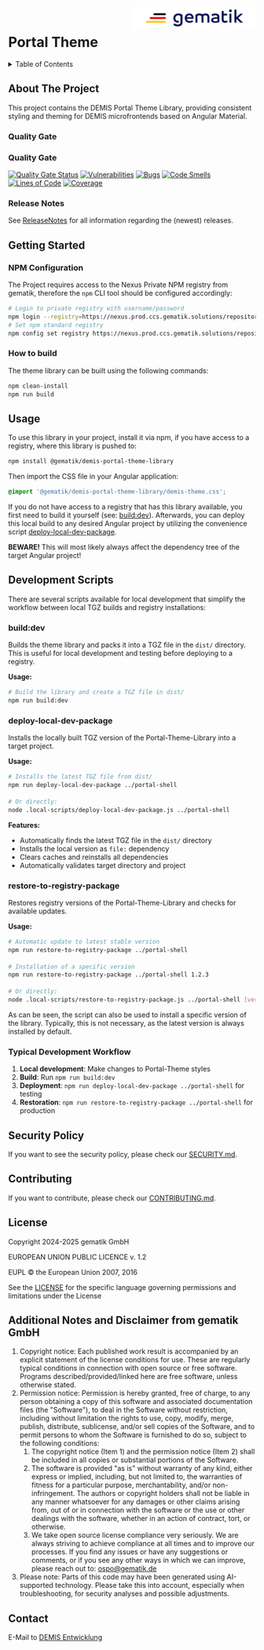 <img align="right" width="250" height="47" src="media/Gematik_Logo_Flag.png"/> <br/>

# Portal Theme

<details>
  <summary>Table of Contents</summary>
  <ol>
    <li>
      <a href="#about-the-project">About The Project</a>
       <ul>
        <li><a href="#quality-gate">Quality Gate</a></li>
        <li><a href="#release-notes">Release Notes</a></li>
      </ul>
	</li>
    <li>
      <a href="#getting-started">Getting Started</a>
      <ul>
        <li><a href="#npm-configuration">NPM Configuration</a></li>
        <li><a href="#how-to-build">How to Build</a></li>
      </ul>
    </li>
    <li><a href="#usage">Usage</a></li>
    <li>
      <a href="#development-scripts">Development Scripts</a>
      <ul>
        <li><a href="#builddev">build:dev</a></li>
        <li><a href="#deploy-local-dev-package">deploy-local-dev-package</a></li>
        <li><a href="#restore-to-registry-package">restore-to-registry-package</a></li>
        <li><a href="#typical-development-workflow">Typical development workflow</a></li>
      </ul>
    </li>
    <li><a href="#security-policy">Security Policy</a></li>
    <li><a href="#contributing">Contributing</a></li>
    <li><a href="#license">License</a></li>
    <li><a href="#contact">Contact</a></li>
  </ol>
</details>

## About The Project

This project contains the DEMIS Portal Theme Library, providing consistent styling and theming for DEMIS microfrontends based on Angular Material.

### Quality Gate

### Quality Gate

[![Quality Gate Status](https://sonar.prod.ccs.gematik.solutions/api/project_badges/measure?project=de.gematik.demis%3Aportal-theme&metric=alert_status&token=f6b0d2644cdc236a78e65a44ef61eb7f161ba1ab)](https://sonar.prod.ccs.gematik.solutions/dashboard?id=de.gematik.demis%3Aportal-theme)
[![Vulnerabilities](https://sonar.prod.ccs.gematik.solutions/api/project_badges/measure?project=de.gematik.demis%3Aportal-theme&metric=vulnerabilities&token=f6b0d2644cdc236a78e65a44ef61eb7f161ba1ab)](https://sonar.prod.ccs.gematik.solutions/dashboard?id=de.gematik.demis%3Aportal-theme)
[![Bugs](https://sonar.prod.ccs.gematik.solutions/api/project_badges/measure?project=de.gematik.demis%3Aportal-theme&metric=bugs&token=f6b0d2644cdc236a78e65a44ef61eb7f161ba1ab)](https://sonar.prod.ccs.gematik.solutions/dashboard?id=de.gematik.demis%3Aportal-theme)
[![Code Smells](https://sonar.prod.ccs.gematik.solutions/api/project_badges/measure?project=de.gematik.demis%3Aportal-theme&metric=code_smells&token=f6b0d2644cdc236a78e65a44ef61eb7f161ba1ab)](https://sonar.prod.ccs.gematik.solutions/dashboard?id=de.gematik.demis%3Aportal-theme)
[![Lines of Code](https://sonar.prod.ccs.gematik.solutions/api/project_badges/measure?project=de.gematik.demis%3Aportal-theme&metric=ncloc&token=f6b0d2644cdc236a78e65a44ef61eb7f161ba1ab)](https://sonar.prod.ccs.gematik.solutions/dashboard?id=de.gematik.demis%3Aportal-theme)
[![Coverage](https://sonar.prod.ccs.gematik.solutions/api/project_badges/measure?project=de.gematik.demis%3Aportal-theme&metric=coverage&token=f6b0d2644cdc236a78e65a44ef61eb7f161ba1ab)](https://sonar.prod.ccs.gematik.solutions/dashboard?id=de.gematik.demis%3Aportal-theme)

### Release Notes

See [ReleaseNotes](ReleaseNotes.md) for all information regarding the (newest) releases.

## Getting Started

### NPM Configuration

The Project requires access to the Nexus Private NPM registry from gematik, therefore the `npm` CLI tool should be configured accordingly:

```sh
# Login to private registry with username/password
npm login --registry=https://nexus.prod.ccs.gematik.solutions/repository/allNpmRepos/
# Set npm standard registry
npm config set registry https://nexus.prod.ccs.gematik.solutions/repository/allNpmRepos/
```

### How to build

The theme library can be built using the following commands:

```sh
npm clean-install
npm run build
```

## Usage

To use this library in your project, install it via npm, if you have access to a registry, where this library is pushed to:

```bash
npm install @gematik/demis-portal-theme-library
```

Then import the CSS file in your Angular application:

```scss
@import '@gematik/demis-portal-theme-library/demis-theme.css';
```

If you do not have access to a registry that has this library available, you first need to build it yourself (see: <a href="#builddev">build:dev</a>).
Afterwards, you can deploy this local build to any desired Angular project by utilizing the convenience script <a href="#deploy-local-dev-package">deploy-local-dev-package</a>.

**BEWARE!** This will most likely always affect the dependency tree of the target Angular project!

## Development Scripts

There are several scripts available for local development that simplify the workflow between local TGZ builds and registry installations:

### build:dev

Builds the theme library and packs it into a TGZ file in the `dist/` directory.
This is useful for local development and testing before deploying to a registry.

**Usage:**

```bash
# Build the library and create a TGZ file in dist/
npm run build:dev
```

### deploy-local-dev-package

Installs the locally built TGZ version of the Portal-Theme-Library into a target project.

**Usage:**

```bash
# Installs the latest TGZ file from dist/
npm run deploy-local-dev-package ../portal-shell

# Or directly:
node .local-scripts/deploy-local-dev-package.js ../portal-shell
```

**Features:**

- Automatically finds the latest TGZ file in the `dist/` directory
- Installs the local version as `file:` dependency
- Clears caches and reinstalls all dependencies
- Automatically validates target directory and project

### restore-to-registry-package

Restores registry versions of the Portal-Theme-Library and checks for available updates.

**Usage:**

```bash
# Automatic update to latest stable version
npm run restore-to-registry-package ../portal-shell

# Installation of a specific version
npm run restore-to-registry-package ../portal-shell 1.2.3

# Or directly:
node .local-scripts/restore-to-registry-package.js ../portal-shell [version]
```

As can be seen, the script can also be used to install a specific version of the library.
Typically, this is not necessary, as the latest version is always installed by default.

### Typical Development Workflow

1. **Local development**: Make changes to Portal-Theme styles
2. **Build**: Run `npm run build:dev`
3. **Deployment**: `npm run deploy-local-dev-package ../portal-shell` for testing
4. **Restoration**: `npm run restore-to-registry-package ../portal-shell` for production

## Security Policy

If you want to see the security policy, please check our [SECURITY.md](.github/SECURITY.md).

## Contributing

If you want to contribute, please check our [CONTRIBUTING.md](.github/CONTRIBUTING.md).

## License

Copyright 2024-2025 gematik GmbH

EUROPEAN UNION PUBLIC LICENCE v. 1.2

EUPL © the European Union 2007, 2016

See the [LICENSE](./LICENSE.md) for the specific language governing permissions and limitations under the License

## Additional Notes and Disclaimer from gematik GmbH

1. Copyright notice: Each published work result is accompanied by an explicit statement of the license conditions for use. These are regularly typical conditions in connection with open source or free software. Programs described/provided/linked here are free software, unless otherwise stated.
2. Permission notice: Permission is hereby granted, free of charge, to any person obtaining a copy of this software and associated documentation files (the "Software"), to deal in the Software without restriction, including without limitation the rights to use, copy, modify, merge, publish, distribute, sublicense, and/or sell copies of the Software, and to permit persons to whom the Software is furnished to do so, subject to the following conditions:
    1. The copyright notice (Item 1) and the permission notice (Item 2) shall be included in all copies or substantial portions of the Software.
    2. The software is provided "as is" without warranty of any kind, either express or implied, including, but not limited to, the warranties of fitness for a particular purpose, merchantability, and/or non-infringement. The authors or copyright holders shall not be liable in any manner whatsoever for any damages or other claims arising from, out of or in connection with the software or the use or other dealings with the software, whether in an action of contract, tort, or otherwise.
    3. We take open source license compliance very seriously. We are always striving to achieve compliance at all times and to improve our processes. If you find any issues or have any suggestions or comments, or if you see any other ways in which we can improve, please reach out to: ospo@gematik.de
3. Please note: Parts of this code may have been generated using AI-supported technology. Please take this into account, especially when troubleshooting, for security analyses and possible adjustments.

## Contact

E-Mail to [DEMIS Entwicklung](mailto:demis-entwicklung@gematik.de?subject=[GitHub]%20portal-theme)
